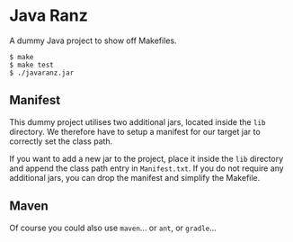 # Java Ranz

A dummy Java project to show off Makefiles.

    $ make
    $ make test
    $ ./javaranz.jar

## Manifest

This dummy project utilises two additional jars, located inside the `lib`
directory. We therefore have to setup a manifest for our target jar to
correctly set the class path.

If you want to add a new jar to the project, place it inside the `lib`
directory and append the class path entry in `Manifest.txt`. If you do not
require any additional jars, you can drop the manifest and simplify the
Makefile.

## Maven

Of course you could also use `maven`... or `ant`, or `gradle`...
